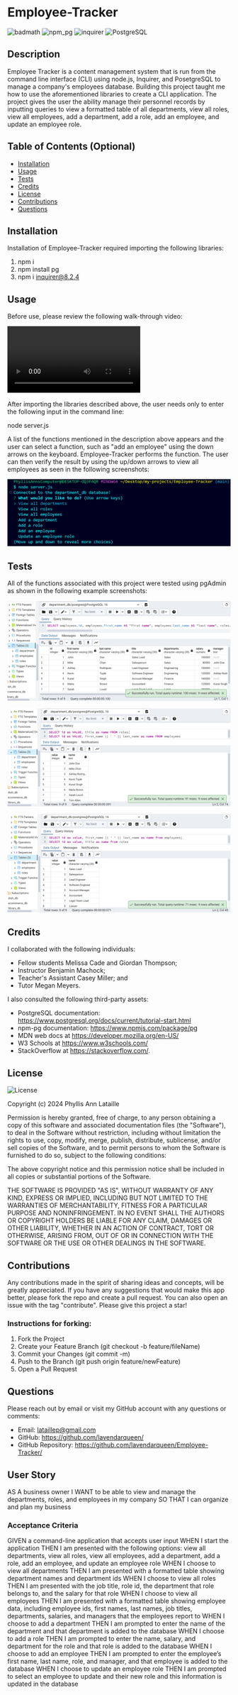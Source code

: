 # Employee-Tracker

![badmath](https://img.shields.io/github/languages/top/lernantino/badmath) ![npm_pg](https://img.shields.io/badge/npm_pg-8.11.5-violet) ![inquirer](https://img.shields.io/badge/inquirer-8.2.4-green) ![PostgreSQL](https://img.shields.io/badge/PostgreSQL-16.3-blue)

## Description

Employee Tracker is a content management system that is run from the command line interface (CLI) using node.js, Inquirer, and PosetgreSQL to manage a company's employees database. Building this project taught me how to use the aforementioned libraries to create a CLI application. The project gives the user the ability manage their personnel records by inputting queries to view a formatted table of all departments, view all roles, view all employees, add a department, add a role, add an employee, and update an employee role.

## Table of Contents (Optional)

- [Installation](#installation)
- [Usage](#usage)
- [Tests](#tests)
- [Credits](#credits)
- [License](#license)
- [Contributions](#contributions)
- [Questions](#questions)

## Installation

Installation of Employee-Tracker required importing the following libraries:

1. npm i
2. npm install pg
3. npm i inquirer@8.2.4

## Usage

Before use, please review the following walk-through video:

<video controls src="assets/videos/employeeTrackerVideoWalkThroughC.mp4" title="Title"></video>

After importing the libraries described above, the user needs only to enter the following input in the command line:

node server.js

A list of the functions mentioned in the description above appears and the user can select a function, such as "add an employee" using the down arrows on the keyboard. Employee-Tracker performs the function. The user can then verify the result by using the up/down arrows to view all employees as seen in the following screenshots:

![List of Available Functions](/assets/images/ScreenshotFunctionList.png)

## Tests

All of the functions associated with this project were tested using pgAdmin as shown in the following example screenshots:

![Test View All Employeess](/assets/images/ScreenshotViewAllEmployees.png)

![Test Add An Employee](/assets/images/ScreenshotAddEmployee.png)

![Test Update a Department](/assets/images/ScreenshotUpdateEmployeeRole.png)

## Credits

I collaborated with the following individuals:

- Fellow students Melissa Cade and Giordan Thompson;
- Instructor Benjamin Machock;
- Teacher's Assistant Casey Miller; and
- Tutor Megan Meyers.

I also consulted the following third-party assets:

- PostgreSQL documentation: https://www.postgresql.org/docs/current/tutorial-start.html
- npm-pg documentation: https://www.npmjs.com/package/pg
- MDN web docs at https://developer.mozilla.org/en-US/
- W3 Schools at https://www.w3schools.com/
- StackOverflow at https://stackoverflow.com/.

## License

![License](https://img.shields.io/badge/License-MIT-blue.svg)

Copyright (c) 2024 Phyllis Ann Lataille

Permission is hereby granted, free of charge, to any person obtaining a copy
of this software and associated documentation files (the "Software"), to deal
in the Software without restriction, including without limitation the rights
to use, copy, modify, merge, publish, distribute, sublicense, and/or sell
copies of the Software, and to permit persons to whom the Software is
furnished to do so, subject to the following conditions:

The above copyright notice and this permission notice shall be included in all
copies or substantial portions of the Software.

THE SOFTWARE IS PROVIDED "AS IS", WITHOUT WARRANTY OF ANY KIND, EXPRESS OR IMPLIED, INCLUDING BUT NOT LIMITED TO THE WARRANTIES OF MERCHANTABILITY,
FITNESS FOR A PARTICULAR PURPOSE AND NONINFRINGEMENT. IN NO EVENT SHALL THE AUTHORS OR COPYRIGHT HOLDERS BE LIABLE FOR ANY CLAIM, DAMAGES OR OTHER LIABILITY, WHETHER IN AN ACTION OF CONTRACT, TORT OR OTHERWISE, ARISING FROM, OUT OF OR IN CONNECTION WITH THE SOFTWARE OR THE USE OR OTHER DEALINGS IN THE SOFTWARE.

## Contributions

Any contributions made in the spirit of sharing ideas and concepts, will be greatly appreciated. If you have any suggestions that would make this app better, please fork the repo and create a pull request. You can also open an issue with the tag "contribute". Please give this project a star!

### Instructions for forking:

1. Fork the Project
2. Create your Feature Branch (git checkout -b feature/fileName)
3. Commit your Changes (git commit -m)
4. Push to the Branch (git push origin feature/newFeature)
5. Open a Pull Request

## Questions

Please reach out by email or visit my GitHub account with any questions or comments:

- Email: lataillep@gmail.com
- GitHub: https://github.com/lavendarqueen/
- GitHub Repository: https://github.com/lavendarqueen/Employee-Tracker/

## User Story

AS A business owner
I WANT to be able to view and manage the departments, roles, and employees in my company
SO THAT I can organize and plan my business

### Acceptance Criteria

GIVEN a command-line application that accepts user input
WHEN I start the application
THEN I am presented with the following options: view all departments, view all roles, view all employees, add a department, add a role, add an employee, and update an employee role
WHEN I choose to view all departments
THEN I am presented with a formatted table showing department names and department ids
WHEN I choose to view all roles
THEN I am presented with the job title, role id, the department that role belongs to, and the salary for that role
WHEN I choose to view all employees
THEN I am presented with a formatted table showing employee data, including employee ids, first names, last names, job titles, departments, salaries, and managers that the employees report to
WHEN I choose to add a department
THEN I am prompted to enter the name of the department and that department is added to the database
WHEN I choose to add a role
THEN I am prompted to enter the name, salary, and department for the role and that role is added to the database
WHEN I choose to add an employee
THEN I am prompted to enter the employee’s first name, last name, role, and manager, and that employee is added to the database
WHEN I choose to update an employee role
THEN I am prompted to select an employee to update and their new role and this information is updated in the database
